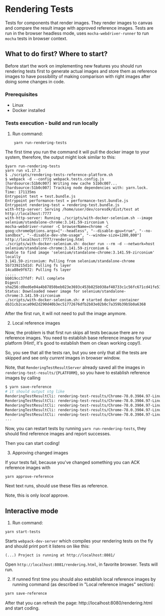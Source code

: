 # Rendering Tests

Tests for components that render images. They render images to canvas and compare the result image
with approved reference images.
Tests are run in the browser headless mode, uses `mocha-webdriver-runner` to run `mocha` tests
in browser context.

## What to do first? Where to start?

Before start the work on implementing new features you should run rendering tests first to
generate actual images and store them as reference images to have possibility of making comparison
with right images after doing some changes in code.

### Prerequisites
-   Linux
-   Docker installed

### Tests execution - build and run locally

1. Run command:

```shell
    yarn run-rendering-tests
```

The first time you run the command it will pull the docker image to your system, therefore, the output might look similar to this:
```
$yarn run-rendering-tests
yarn run v1.17.3
$ ./scripts/rendering-tests-reference-platform.sh
$ webpack -d --config webpack.tests.config.js
[hardsource:51b0c007] Writing new cache 51b0c007...
[hardsource:51b0c007] Tracking node dependencies with: yarn.lock.
Time: 171135ms
Entrypoint test = test.bundle.js
Entrypoint performance-test = performance-test.bundle.js
Entrypoint rendering-test = rendering-test.bundle.js
with-http-server: Serving /home/user/dev/coresdk/dist/test at http://localhost:7777
with-http-server: Running ./scripts/with-docker-selenium.sh --image selenium/standalone-chrome:3.141.59-zirconium \
mocha-webdriver-runner -C browserName=chrome -C goog:chromeOptions.args=["--headless", "--disable-gpu=true", "--no-sandbox", "--disable-dev-shm-usage", "--window-size=1280,800"] http://localhost:7777/rendering.html
./scripts/with-docker-selenium.sh: docker run --rm -d --network=host selenium/standalone-chrome:3.141.59-zirconium &
Unable to find image 'selenium/standalone-chrome:3.141.59-zirconium' locally
3.141.59-zirconium: Pulling from selenium/standalone-chrome
5b7339215d1d: Pulling fs layer
14ca88e9f672: Pulling fs layer
.....
bb019cc37fdf: Pull complete
Digest: sha256:d0ed6e04a4b87850beb023e3693c453b825b938af48733c1c56fc671cd41fe51
Status: Downloaded newer image for selenium/standalone-chrome:3.141.59-zirconium
./scripts/with-docker-selenium.sh: # started docker container db31cb2caca09d2d290d40b3ec51772676dfb2b83e02b0c7a359b39b5b0a6368
```

After the first run, it will not need to pull the image anymore.

2. Local reference images

Now, the problem is that first run skips all tests because there are no reference images.
You need to establish base reference images for your platform (Hint!, it's good to establish them on
clean working copy!).

So, you see that all the tests ran, but you see only that all the tests are skipped and see only
_current_ images in browser window.

Note, that `RenderingTestResultServer` already saved all the images in `rendering-test-results/{PLATFORM}`, so
you have to establish reference images by calling
```bash
$ yarn save-reference
# it should output stg like
RenderingTestResultCli: rendering-test-results/Chrome-78.0.3904.97-Linux/mapview-geojson-extruded-polygon-flat.reference.png: establishing reference image
RenderingTestResultCli: rendering-test-results/Chrome-78.0.3904.97-Linux/mapview-geojson-extruded-polygon-with-height-color.reference.png: establishing reference image
RenderingTestResultCli: rendering-test-results/Chrome-78.0.3904.97-Linux/mapview-geojson-extruded-polygon-with-height.reference.png: establishing reference image
RenderingTestResultCli: rendering-test-results/Chrome-78.0.3904.97-Linux/mapview-geojson-polygon-fill.reference.png: establishing reference image
RenderingTestResultCli: rendering-test-results/Chrome-78.0.3904.97-Linux/text-canvas-hello-world-path.reference.png: establishing reference image
...
```

Now, you can restart tests by running `yarn run-rendering-tests`, they should find reference images and report successes.

Then you can start coding!

3. Approving changed images

If your tests fail, because you've changed something you can ACK reference images with
```
yarn approve-reference
```
Next text runs, should use these files as reference.

Note, this is only _local_ approve.

## Interactive mode

1. Run command:

```shell
yarn start-tests
```

Starts `webpack-dev-server` which compiles your rendering tests on the fly
and should print port it listens on like this:

```
(...) Project is running at http://localhost:8081/
```

Open `http://localhost:8081/rendering.html`, in favorite browser. Tests will run.

2. If runned first time you should also establish local reference images
 by running command (as described in "Local reference images" section):

```bash
yarn save-reference
```

After that you can refresh the page: http://localhost:8080/rendering.html and start coding.
